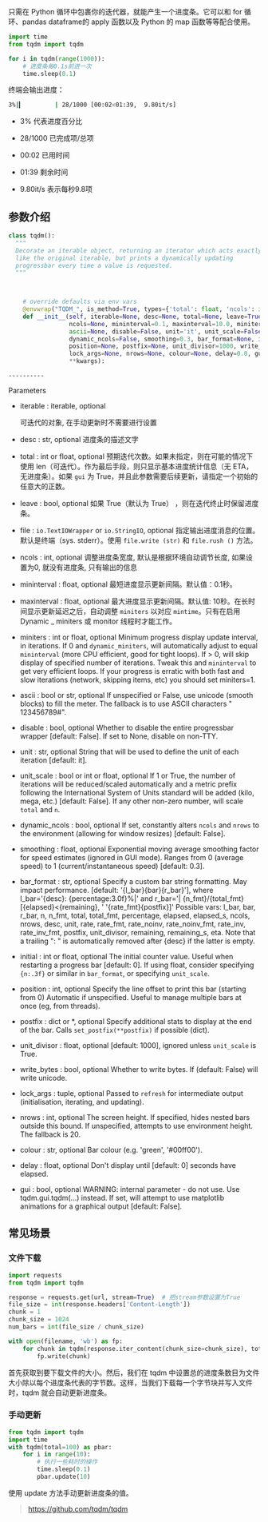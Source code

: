

只需在 Python 循环中包裹你的迭代器，就能产生一个进度条。它可以和 for 循环、pandas dataframe的 apply 函数以及 Python 的 map 函数等等配合使用。

```python
import time
from tqdm import tqdm

for i in tqdm(range(1000)):
    # 进度条每0.1s前进一次
    time.sleep(0.1)
```

终端会输出进度：

```bash
3%|▎         | 28/1000 [00:02<01:39,  9.80it/s]
```

+ 3% 代表进度百分比
+ 28/1000 已完成项/总项 

+ 00:02 已用时间
+ 01:39 剩余时间
+ 9.80it/s 表示每秒9.8项

## 参数介绍

```python
class tqdm():
  """
  Decorate an iterable object, returning an iterator which acts exactly
  like the original iterable, but prints a dynamically updating
  progressbar every time a value is requested.
  """


    
    # override defaults via env vars
    @envwrap("TQDM_", is_method=True, types={'total': float, 'ncols': int, 'miniters': float, 'position': int, 'nrows': int})
    def __init__(self, iterable=None, desc=None, total=None, leave=True, file=None,
                 ncols=None, mininterval=0.1, maxinterval=10.0, miniters=None,
                 ascii=None, disable=False, unit='it', unit_scale=False,
                 dynamic_ncols=False, smoothing=0.3, bar_format=None, initial=0,
                 position=None, postfix=None, unit_divisor=1000, write_bytes=False,
                 lock_args=None, nrows=None, colour=None, delay=0.0, gui=False,
                 **kwargs):
```


    ----------
Parameters

+ iterable  : iterable, optional

  可迭代的对象, 在手动更新时不需要进行设置

+ desc  : str, optional
  进度条的描述文字

+ total  : int or float, optional
  预期迭代次数。如果未指定，则在可能的情况下使用 len（可迭代）。作为最后手段，则只显示基本进度统计信息（无 ETA，无进度条）。如果 `gui` 为 True，并且此参数需要后续更新，请指定一个初始的任意大的正数。

+ leave  : bool, optional
  如果 True（默认为 True） ，则在迭代终止时保留进度条。

+ file  : `io.TextIOWrapper` or `io.StringIO`, optional
  指定输出进度消息的位置。默认是终端（sys. stderr）。使用 `file.write (str)` 和 `file.rush ()` 方法。


+ ncols  : int, optional
  调整进度条宽度, 默认是根据环境自动调节长度, 如果设置为0, 就没有进度条, 只有输出的信息

+ mininterval  : float, optional
  最短进度显示更新间隔。默认值：0.1秒。

+ maxinterval  : float, optional
  最大进度显示更新间隔。默认值: 10秒。在长时间显示更新延迟之后，自动调整 `miniters` 以对应 `mintime`。只有在启用 Dynamic _ miniters 或 monitor 线程时才能工作。

+ miniters  : int or float, optional
          Minimum progress display update interval, in iterations.
          If 0 and `dynamic_miniters`, will automatically adjust to equal
          `mininterval` (more CPU efficient, good for tight loops).
          If > 0, will skip display of specified number of iterations.
          Tweak this and `mininterval` to get very efficient loops.
          If your progress is erratic with both fast and slow iterations
          (network, skipping items, etc) you should set miniters=1.

+ ascii  : bool or str, optional
          If unspecified or False, use unicode (smooth blocks) to fill
          the meter. The fallback is to use ASCII characters " 123456789#".

+ disable  : bool, optional
          Whether to disable the entire progressbar wrapper
          [default: False]. If set to None, disable on non-TTY.
+ unit  : str, optional
          String that will be used to define the unit of each iteration
          [default: it].
+ unit_scale  : bool or int or float, optional
          If 1 or True, the number of iterations will be reduced/scaled
          automatically and a metric prefix following the
          International System of Units standard will be added
          (kilo, mega, etc.) [default: False]. If any other non-zero
          number, will scale `total` and `n`.
+ dynamic_ncols  : bool, optional
          If set, constantly alters `ncols` and `nrows` to the
          environment (allowing for window resizes) [default: False].
+ smoothing  : float, optional
          Exponential moving average smoothing factor for speed estimates
          (ignored in GUI mode). Ranges from 0 (average speed) to 1
          (current/instantaneous speed) [default: 0.3].
+ bar_format  : str, optional
          Specify a custom bar string formatting. May impact performance.
          [default: '{l_bar}{bar}{r_bar}'], where
          l_bar='{desc}: {percentage:3.0f}%|' and
          r_bar='| {n_fmt}/{total_fmt} [{elapsed}<{remaining}, '
              '{rate_fmt}{postfix}]'
          Possible vars: l_bar, bar, r_bar, n, n_fmt, total, total_fmt,
              percentage, elapsed, elapsed_s, ncols, nrows, desc, unit,
              rate, rate_fmt, rate_noinv, rate_noinv_fmt,
              rate_inv, rate_inv_fmt, postfix, unit_divisor,
              remaining, remaining_s, eta.
          Note that a trailing ": " is automatically removed after {desc}
          if the latter is empty.
+ initial  : int or float, optional
          The initial counter value. Useful when restarting a progress
          bar [default: 0]. If using float, consider specifying `{n:.3f}`
          or similar in `bar_format`, or specifying `unit_scale`.
+ position  : int, optional
          Specify the line offset to print this bar (starting from 0)
          Automatic if unspecified.
          Useful to manage multiple bars at once (eg, from threads).
+ postfix  : dict or *, optional
          Specify additional stats to display at the end of the bar.
          Calls `set_postfix(**postfix)` if possible (dict).
+ unit_divisor  : float, optional
          [default: 1000], ignored unless `unit_scale` is True.
+ write_bytes  : bool, optional
          Whether to write bytes. If (default: False) will write unicode.
+ lock_args  : tuple, optional
          Passed to `refresh` for intermediate output
          (initialisation, iterating, and updating).
+ nrows  : int, optional
          The screen height. If specified, hides nested bars outside this
          bound. If unspecified, attempts to use environment height.
          The fallback is 20.
+ colour  : str, optional
          Bar colour (e.g. 'green', '#00ff00').
+ delay  : float, optional
          Don't display until [default: 0] seconds have elapsed.
+ gui  : bool, optional
          WARNING: internal parameter - do not use.
          Use tqdm.gui.tqdm(...) instead. If set, will attempt to use
          matplotlib animations for a graphical output [default: False].

## 常见场景

### 文件下载

```python
import requests
from tqdm import tqdm

response = requests.get(url, stream=True)  # 把stream参数设置为True
file_size = int(response.headers['Content-Length'])
chunk = 1
chunk_size = 1024
num_bars = int(file_size / chunk_size)

with open(filename, 'wb') as fp:
    for chunk in tqdm(response.iter_content(chunk_size=chunk_size), total=num_bars, unit='KB', desc=filename, leave=True): 
        fp.write(chunk)
```

首先获取到要下载文件的大小。然后，我们在 tqdm 中设置总的进度条数目为文件大小除以每个进度条代表的字节数。这样，当我们下载每一个字节块并写入文件时，tqdm 就会自动更新进度条。

### 手动更新

```python
from tqdm import tqdm
import time
with tqdm(total=100) as pbar:
    for i in range(10):
        # 执行一些耗时的操作
        time.sleep(0.1)
        pbar.update(10)
```

使用 update 方法手动更新进度条的值。





> https://github.com/tqdm/tqdm